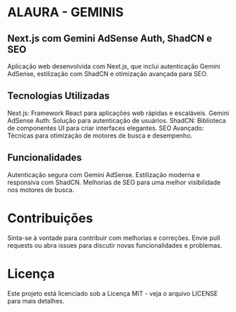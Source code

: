 # ALAURA - GEMINIS
## Next.js com Gemini AdSense Auth, ShadCN e SEO
Aplicação web desenvolvida com Next.js, que inclui autenticação Gemini AdSense, estilização com ShadCN e otimização avançada para SEO.

## Tecnologias Utilizadas
Next.js: Framework React para aplicações web rápidas e escaláveis.
Gemini AdSense Auth: Solução para autenticação de usuários.
ShadCN: Biblioteca de componentes UI para criar interfaces elegantes.
SEO Avançado: Técnicas para otimização de motores de busca e desempenho.
## Funcionalidades
Autenticação segura com Gemini AdSense.
Estilização moderna e responsiva com ShadCN.
Melhorias de SEO para uma melhor visibilidade nos motores de busca.
# Contribuições
Sinta-se à vontade para contribuir com melhorias e correções. Envie pull requests ou abra issues para discutir novas funcionalidades e problemas.
# Licença
Este projeto está licenciado sob a Licença MIT - veja o arquivo LICENSE para mais detalhes.

